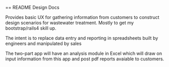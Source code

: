 == README Design Docs

Provides basic UX for gathering information from customers to construct design scenarios for wastewater treatment.  Mostly to get my bootstrap/rails4 skill up.

The intent is to replace data entry and reporting in spreadsheets built by engineers and manipulated by sales

The two-part app will have an analysis module in Excel which will draw on input information from this app and post pdf reports avaiable to customers.